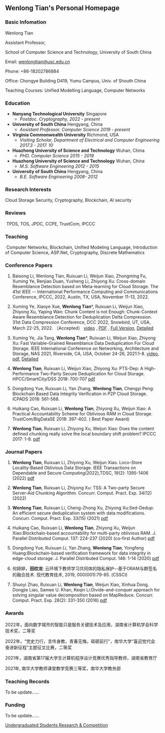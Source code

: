 ## Wenlong Tian's Personal Homepage
### **Basic Infomation**

Wenlong Tian 

Assistant Professor, 

School of Computer Science and Technology, University of South China

Email: wenlongtian@usc.edu.cn

Phone: +86-18202786884

Office: Chongye Building D419, Yumu Campus, Univ. of Shouth China

Teaching Courses: Unified Modelling Language, Computer Networks



### **Education**

- **Nanyang Technological University** 																				            Singapore
  - *Postdoc. Cryptography,  2022 - present*
- **University of South China** 																				            Hengyang, China
  - *Assistant Professor. Computer Science 2019 - present*
- **Virginia Commonwealth University**																			Richmond, USA
  - *Visiting Scholar, Department of Electrical and Computer Engineering 2017.3 - 2017. 10*
- **Huazhong University of Science and Technology** 												   Wuhan, China
  - *PHD. Computer Science 2015 - 2019*
- **Huazhong University of Science and Technology**  												  Wuhan, China
  - *M.S. Software Engineering 2012 - 2015*
- **University of South China**  												                                             Hengyang, China
  - *B.E. Software Engineering 2008- 2012*

### Research Interests

Cloud Storage Security, Cryptography, Blockchain, AI security

### Reviews

​		TPDS, TOS, JPDC, CCPE, TrustCom, IPCCC

### Teaching

​	Computer Networks, Blockchain, Unified Modeling Language, Introduction of Computer Science, ASP.Net, Cryptography, Discrete Mathematics


### Conference Papers
1. Baisong Li, Wenlong Tian, Ruixuan Li, Weijun Xiao, Zhongming Fu, Xuming Ye, Renjiao Duan, Yusheng Li, Zhiyong Xu: Cross-domain Resemblance Detection based on Meta-learning for Cloud Storage. The 41st IEEE -- International Performance Computing and Communications Conference, IPCCC, 2022, Austin, TX, USA, November 11-13, 2022.

2. Xuming Ye, Xiaoye Xue, **Wenlong Tian***, Ruixuan Li, Weijun Xiao, Zhiyong Xu, Yaping Wan: Chunk Content is not Enough: Chunk-Context Aware Resemblance Detection for Deduplication Delta Compression. 31st Data Compression Conference, DCC 2022, Snowbird, UT, USA, March 22-25, 2022. （Accepted） [video](https://sigport.org/documents/chunk-content-not-enough-chunk-context-aware-resemblance-detection-deduplication-delta) , [PDF](/papers/2022DCC.pdf) , [Full Version](https://arxiv.org/abs/2106.01273), [Detailed](https://mooc1-1.chaoxing.com/nodedetailcontroller/visitnodedetail?courseId=225506193&knowledgeId=571996233)

3. Xuming Ye, Jia Tang, **Wenlong Tian***, Ruixuan Li, Weijun Xiao, Zhiyong Xu: Fast Variable-Grained Resemblance Data Deduplication For Cloud Storage. IEEE International Conference on Networking, Architecture and Storage, NAS 2021, Riverside, CA, USA, October 24-26, 2021:1-8. [video](/Videos/2021NAS.mp4), [pdf](/papers/2021NAS.pdf), [Detailed](https://mooc1-1.chaoxing.com/nodedetailcontroller/visitnodedetail?courseId=225506193&knowledgeId=571993912)

4. **Wenlong Tian**, Ruixuan Li, Weijun Xiao, Zhiyong Xu: PTS-Dep: A High-Performance Two-Party Secure Deduplication for Cloud Storage. HPCC/SmartCity/DSS 2018: 700-707  [pdf](/papers/2018HPCC.pdf) 

5. Dongdong Yue, Ruixuan Li, Yan Zhang, **Wenlong Tian**, Chengyi Peng: Blockchain Based Data Integrity Verification in P2P Cloud Storage. ICPADS 2018: 561-568.

6. Huikang Cao, Ruixuan Li, **Wenlong Tian**, Zhiyong Xu, Weijun Xiao: A Practical Accountability Scheme for Oblivious RAM in Cloud Storage. TrustCom/BigDataSE 2018: 397-402. ( Best Paper Award)

7. **Wenlong Tian**, Ruixuan Li, Zhiyong Xu, Weijun Xiao: Does the content defined chunking really solve the local boundary shift problem? IPCCC 2017: 1-8. [pdf](/papers/2017IPCCC.pdf)

### Journal Papers

1. **Wenlong Tian**, Ruixuan Li, Zhiyong Xu, Weijun Xiao. Loco-Store Locality-Based Oblivious Data  Storage. IEEE Transactions on Dependable and Secure Computing(2022),TDSC, 19(2): 1395-1406 (2022) [pdf](/papers/2022TDSC.pdf)

2. **Wenlong Tian**, Ruixuan Li,  Zhiyong Xu: TSS: A Two-party Secure Server-Aid Chunking Algorithm. Concurr. Comput. Pract. Exp. 34(12) (2022)  

3. **Wenlong Tian**, Ruixuan Li, Cheng-Zhong Xu, Zhiyong Xu:Sed-Dedup: An efficient secure deduplication system with data modifications. Concurr. Comput. Pract. Exp. 33(15) (2021) [pdf](/papers/2021CCPE.pdf) 

4. Huikang Cao, Ruixuan Li, **Wenlong Tian**, Zhiyong Xu, Weijun Xiao:Blockchain-based accountability for multi-party oblivious RAM. J. Parallel Distributed Comput. 137: 224-237 (2020) (co-first Author) [pdf](/papers/2020JPDC_ORAM.pdf)

5. Dongdong Yue, Ruixuan Li, Yan Zhang, **Wenlong Tian**, Yongfeng Huang:Blockchain-based verification framework for data integrity in edge-cloud storage. J. Parallel Distributed Comput. 146: 1-14 (2020) [pdf](/papers/2020_JPDC_Blockchain.pdf)

6. 何婷婷，**田纹龙**: 云环境下教师学习共同体的隐私保护--基于ORAM与群签名的融合技术. 现代教育技术, 2019, 000(001):79-85. (CSSCI)

7. Shuoyi Zhao, Ruixuan Li, **Wenlong Tian**, Weijun Xiao, Xinhua Dong, Dongjie Liao, Samee U. Khan, Keqin Li:Divide-and-conquer approach for solving singular value decomposition based on MapReduce. Concurr. Comput. Pract. Exp. 28(2): 331-350 (2016)  [pdf](/papers/2016CCPE.pdf)

### Awards
2022年，面向数字城市的智能只是服务关键技术及应用，湖南省计算机学会科学技术奖，二等奖

2022年，“党史力行，言传身教，青春无悔，砥砺前行”，南华大学“喜迎党代会 奋进新征程”主题征文比赛，二等奖

2021年，湖南省第17届大学生计算机程序设计竞赛优秀指导教师，湖南省教育厅

2021年, 南华大学教师课堂教学竞赛三等奖，南华大学教务部

### Teaching Records
To be update......


### Funding
To be update......


[Undergraduated Students Research & Competition](https://tianwenlong001.github.io/wenlongtian/docs/Students_Research) 



